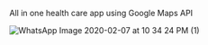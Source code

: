 All in one health care app using Google Maps API

![WhatsApp Image 2020-02-07 at 10 34 24 PM (1)](https://user-images.githubusercontent.com/48602298/82363820-fdc46800-9a2b-11ea-96f1-4ecc122a28cb.jpeg)
